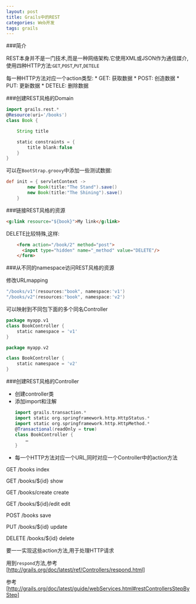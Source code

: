 ```yaml
---
layout: post
title: Grails中的REST
categories: Web开发
tags: grails
---
```


###简介

REST本身并不是一门技术,而是一种网络架构.它使用XML或JSON作为通信媒介,使用四种HTTP方法:`GET`,`POST`,`PUT`,`DETELE`

每一种HTTP方法对应一个action类型:
    * GET: 获取数据
    * POST: 创造数据
    * PUT: 更新数据
    * DETELE: 删除数据
   
###创建REST风格的Domain

```groovy
import grails.rest.*
@Resource(uri='/books')
class Book {

    String title

    static constraints = {
        title blank:false
    }
}
```

可以在`BootStrap.groovy`中添加一些测试数据:  

```groovy
def init = { servletContext ->
        new Book(title:"The Stand").save()
        new Book(title:"The Shining").save()
    }
```

###链接REST风格的资源

```html
<g:link resource="${book}">My link</g:link>
```

DELETE比较特殊,这样:

```html
    <form action="/book/2" method="post">
 	  <input type="hidden" name="_method" value="DELETE"/>
    </form>
```

###从不同的namespace访问REST风格的资源

修改URLmapping

```groovy
"/books/v1"(resources:"book", namespace:'v1')
"/books/v2"(resources:"book", namespace:'v2')
```

可以映射到不同包下面的多个同名Controller

```groovy
package myapp.v1
class BookController {
    static namespace = 'v1'
}

package myapp.v2

class BookController {
    static namespace = 'v2'
}
```

###创建REST风格的Controller

* 创建controller类
* 添加import和注解
    ```groovy
    import grails.transaction.*
    import static org.springframework.http.HttpStatus.*
    import static org.springframework.http.HttpMethod.*
    @Transactional(readOnly = true)
    class BookController {
        …
    }
    ```
*  每一个HTTP方法对应一个URL,同时对应一个Controller中的action方法

GET     /books  	index

GET	    /books/${id}	show

GET	    /books/create	  create

GET	    /books/${id}/edit	edit

POST	/books	    save

PUT	    /books/${id}	update

DELETE	/books/${id}	delete

要一一实现这些action方法,用于处理HTTP请求

用到`respond`方法,参考[http://grails.org/doc/latest/ref/Controllers/respond.html]

参考[http://grails.org/doc/latest/guide/webServices.html#restControllersStepByStep]

